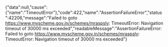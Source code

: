 {"data":null,"cause":{"name":"TimeoutError"},"code":422,"name":"AssertionFailureError","status":42206,"message":"Failed to goto https://www.myscheme.gov.in/schemes/mraspsly: TimeoutError: Navigation timeout of 30000 ms exceeded","readableMessage":"AssertionFailureError: Failed to goto https://www.myscheme.gov.in/schemes/mraspsly: TimeoutError: Navigation timeout of 30000 ms exceeded"}